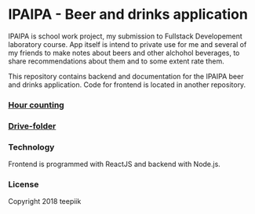 # IPAIPA - Beer and drinks application
IPAIPA is school work project, my submission to Fullstack Developement laboratory course. App itself is intend to private use for me and several of my friends to make notes about beers and other alchohol beverages, to share recommendations about them and to some extent rate them. 

This repository contains backend and documentation for the IPAIPA beer and drinks application. Code for frontend is located in another repository.

### [Hour counting](https://docs.google.com/spreadsheets/d/1N_-diIFscFaFSQr2Wusd9jy6xcLmSNMgnguItnuv7Ks/edit?usp=sharing)

### [Drive-folder](https://drive.google.com/drive/folders/1abadOVhaP1B2mD7D9Y76A0Q1-jFoHFfP?usp=sharing)

### Technology

Frontend is programmed with ReactJS and backend with Node.js.

### License
Copyright 2018 teepiik




